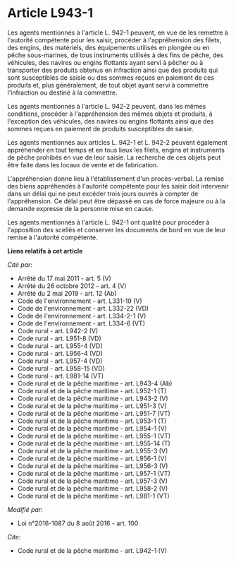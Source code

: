 # Article L943-1

Les agents mentionnés à l'article L. 942-1 peuvent, en vue de les remettre à l'autorité compétente pour les saisir, procéder
à l'appréhension des filets, des engins, des matériels, des équipements utilisés en plongée ou en pêche sous-marines, de tous
instruments utilisés à des fins de pêche, des véhicules, des navires ou engins flottants ayant servi à pêcher ou à
transporter des produits obtenus en infraction ainsi que des produits qui sont susceptibles de saisie ou des sommes reçues en
paiement de ces produits et, plus généralement, de tout objet ayant servi à commettre l'infraction ou destiné à la
commettre. 

Les agents mentionnés à l'article L. 942-2 peuvent, dans les mêmes conditions, procéder à l'appréhension des mêmes objets et
produits, à l'exception des véhicules, des navires ou engins flottants ainsi que des sommes reçues en paiement de produits
susceptibles de saisie. 

Les agents mentionnés aux articles L. 942-1 et L. 942-2 peuvent également appréhender en tout temps et en tous lieux les
filets, engins et instruments de pêche prohibés en vue de leur saisie. La recherche de ces objets peut être faite dans les
locaux de vente et de fabrication. 

L'appréhension donne lieu à l'établissement d'un procès-verbal. La remise des biens appréhendés à l'autorité compétente pour
les saisir doit intervenir dans un délai qui ne peut excéder trois jours ouvrés à compter de l'appréhension. Ce délai peut
être dépassé en cas de force majeure ou à la demande expresse de la personne mise en cause. 

Les agents mentionnés à l'article L. 942-1 ont qualité pour procéder à l'apposition des scellés et conserver les documents de
bord en vue de leur remise à l'autorité compétente.

**Liens relatifs à cet article**

_Cité par_:

  - Arrêté du 17 mai 2011 - art. 5 (V)
  - Arrêté du 26 octobre 2012 - art. 4 (V)
  - Arrêté du 2 mai 2019 - art. 12 (Ab)
  - Code de l'environnement - art. L331-19 (V)
  - Code de l'environnement - art. L332-22 (VD)
  - Code de l'environnement - art. L334-2-1 (V)
  - Code de l'environnement - art. L334-6 (VT)
  - Code rural - art. L942-2 (V)
  - Code rural - art. L951-8 (VD)
  - Code rural - art. L955-4 (VD)
  - Code rural - art. L956-4 (VD)
  - Code rural - art. L957-4 (VD)
  - Code rural - art. L958-15 (VD)
  - Code rural - art. L981-14 (VT)
  - Code rural et  de la pêche maritime - art. L943-4 (Ab)
  - Code rural et  de la pêche maritime - art. L952-1 (T)
  - Code rural et de la pêche maritime - art. L943-2 (V)
  - Code rural et de la pêche maritime - art. L951-3 (V)
  - Code rural et de la pêche maritime - art. L951-7 (VT)
  - Code rural et de la pêche maritime - art. L953-1 (T)
  - Code rural et de la pêche maritime - art. L954-1 (V)
  - Code rural et de la pêche maritime - art. L955-1 (VT)
  - Code rural et de la pêche maritime - art. L955-14 (T)
  - Code rural et de la pêche maritime - art. L955-3 (V)
  - Code rural et de la pêche maritime - art. L956-1 (V)
  - Code rural et de la pêche maritime - art. L956-3 (V)
  - Code rural et de la pêche maritime - art. L957-1 (VT)
  - Code rural et de la pêche maritime - art. L957-3 (V)
  - Code rural et de la pêche maritime - art. L958-2 (V)
  - Code rural et de la pêche maritime - art. L981-1 (VT)

_Modifié par_:

  - Loi n°2016-1087 du 8 août 2016 - art. 100

_Cite_:

  - Code rural et de la pêche maritime - art. L942-1 (V)
